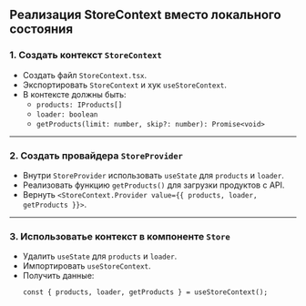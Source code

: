 ## Реализация StoreContext вместо локального состояния

### 1. Создать контекст `StoreContext`

- Создать файл `StoreContext.tsx`.
- Экспортировать `StoreContext` и хук `useStoreContext`.
- В контексте должны быть:
  - `products: IProducts[]`
  - `loader: boolean`
  - `getProducts(limit: number, skip?: number): Promise<void>`

---

### 2. Создать провайдера `StoreProvider`

- Внутри `StoreProvider` использовать `useState` для `products` и `loader`.
- Реализовать функцию `getProducts()` для загрузки продуктов с API.
- Вернуть `<StoreContext.Provider value={{ products, loader, getProducts }}>`.

---

### 3. Использоватье контекст в компоненте `Store`

- Удалить `useState` для `products` и `loader`.
- Импортировать `useStoreContext`.
- Получить данные:
  ```tsx
  const { products, loader, getProducts } = useStoreContext();
  ```
